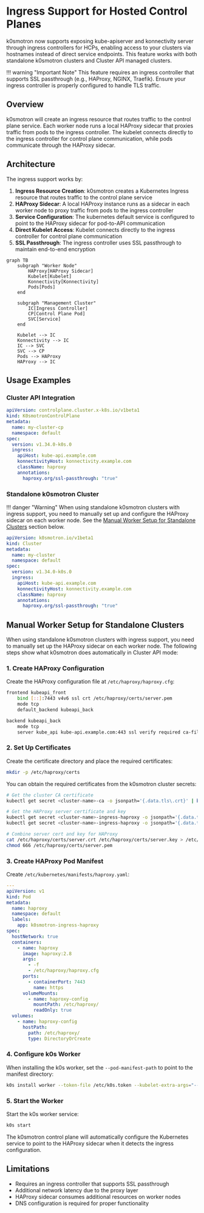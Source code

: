 # Ingress Support for Hosted Control Planes

k0smotron now supports exposing kube-apiserver and konnectivity server through ingress controllers for HCPs, enabling access to your clusters via hostnames instead of direct service endpoints. This feature works with both standalone k0smotron clusters and Cluster API managed clusters.

!!! warning "Important Note"
    This feature requires an ingress controller that supports SSL passthrough (e.g., HAProxy, NGINX, Traefik). Ensure your ingress controller is properly configured to handle TLS traffic.

## Overview

k0smotron will create an ingress resource that routes traffic to the control plane service. Each worker node runs a local 
HAProxy sidecar that proxies traffic from pods to the ingress controller. The kubelet connects directly to the ingress 
controller for control plane communication, while pods communicate through the HAProxy sidecar.

## Architecture

The ingress support works by:

1. **Ingress Resource Creation**: k0smotron creates a Kubernetes Ingress resource that routes traffic to the control plane service
2. **HAProxy Sidecar**: A local HAProxy instance runs as a sidecar in each worker node to proxy traffic from pods to the ingress controller
3. **Service Configuration**: The kubernetes default service is configured to point to the HAProxy sidecar for pod-to-API communication
4. **Direct Kubelet Access**: Kubelet connects directly to the ingress controller for control plane communication
5. **SSL Passthrough**: The ingress controller uses SSL passthrough to maintain end-to-end encryption

```mermaid
graph TB
    subgraph "Worker Node"
        HAProxy[HAProxy Sidecar]
        Kubelet[Kubelet]
        Konnectivity[Konnectivity]
        Pods[Pods]
    end
    
    subgraph "Management Cluster"
        IC[Ingress Controller]
        CP[Control Plane Pod]
        SVC[Service]
    end
    
    Kubelet --> IC
    Konnectivity --> IC
    IC --> SVC
    SVC --> CP
    Pods --> HAProxy
    HAProxy --> IC
```

## Usage Examples

### Cluster API Integration

```yaml
apiVersion: controlplane.cluster.x-k8s.io/v1beta1
kind: K0smotronControlPlane
metadata:
  name: my-cluster-cp
  namespace: default
spec:
  version: v1.34.0-k0s.0
  ingress:
    apiHost: kube-api.example.com
    konnectivityHost: konnectivity.example.com
    className: haproxy
    annotations:
      haproxy.org/ssl-passthrough: "true"
```

### Standalone k0smotron Cluster

!!! danger "Warning"
    When using standalone k0smotron clusters with ingress support, you need to manually set up and configure the HAProxy sidecar on each worker node. See the [Manual Worker Setup for Standalone Clusters](#manual-worker-setup-for-standalone-clusters) section below.

```yaml
apiVersion: k0smotron.io/v1beta1
kind: Cluster
metadata:
  name: my-cluster
  namespace: default
spec:
  version: v1.34.0-k0s.0
  ingress:
    apiHost: kube-api.example.com
    konnectivityHost: konnectivity.example.com
    className: haproxy
    annotations:
      haproxy.org/ssl-passthrough: "true"
```

## Manual Worker Setup for Standalone Clusters

When using standalone k0smotron clusters with ingress support, you need to manually set up the HAProxy sidecar on each worker node. The following steps show what k0smotron does automatically in Cluster API mode:

### 1. Create HAProxy Configuration

Create the HAProxy configuration file at `/etc/haproxy/haproxy.cfg`:

```bash
frontend kubeapi_front
    bind [::]:7443 v4v6 ssl crt /etc/haproxy/certs/server.pem
    mode tcp
    default_backend kubeapi_back

backend kubeapi_back
    mode tcp
    server kube_api kube-api.example.com:443 ssl verify required ca-file /etc/haproxy/certs/ca.crt sni str(kube-api.example.com)
```

### 2. Set Up Certificates

Create the certificate directory and place the required certificates:

```bash
mkdir -p /etc/haproxy/certs
```

You can obtain the required certificates from the k0smotron cluster secrets:

```bash
# Get the cluster CA certificate
kubectl get secret <cluster-name>-ca -o jsonpath='{.data.tls\.crt}' | base64 -d > /etc/haproxy/certs/ca.crt

# Get the HAProxy server certificate and key
kubectl get secret <cluster-name>-ingress-haproxy -o jsonpath='{.data.tls\.crt}' | base64 -d > /etc/haproxy/certs/server.crt
kubectl get secret <cluster-name>-ingress-haproxy -o jsonpath='{.data.tls\.key}' | base64 -d > /etc/haproxy/certs/server.key

# Combine server cert and key for HAProxy
cat /etc/haproxy/certs/server.crt /etc/haproxy/certs/server.key > /etc/haproxy/certs/server.pem
chmod 666 /etc/haproxy/certs/server.pem
```

### 3. Create HAProxy Pod Manifest

Create `/etc/kubernetes/manifests/haproxy.yaml`:

```yaml
---
apiVersion: v1
kind: Pod
metadata:
  name: haproxy
  namespace: default
  labels:
    app: k0smotron-ingress-haproxy
spec:
  hostNetwork: true
  containers:
    - name: haproxy
      image: haproxy:2.8
      args:
        - -f
        - /etc/haproxy/haproxy.cfg
      ports:
        - containerPort: 7443
          name: https
      volumeMounts:
        - name: haproxy-config
          mountPath: /etc/haproxy/
          readOnly: true
  volumes:
    - name: haproxy-config
      hostPath:
        path: /etc/haproxy/
        type: DirectoryOrCreate
```

### 4. Configure k0s Worker

When installing the k0s worker, set the `--pod-manifest-path` to point to the manifest directory:

```bash
k0s install worker --token-file /etc/k0s.token --kubelet-extra-args="--pod-manifest-path=/etc/kubernetes/manifests"
```

### 5. Start the Worker

Start the k0s worker service:

```bash
k0s start
```

The k0smotron control plane will automatically configure the Kubernetes service to point to the HAProxy sidecar when it detects the ingress configuration.

## Limitations

- Requires an ingress controller that supports SSL passthrough
- Additional network latency due to the proxy layer
- HAProxy sidecar consumes additional resources on worker nodes
- DNS configuration is required for proper functionality
